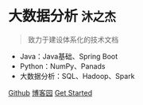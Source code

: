 # 大数据分析 <small>沐之杰</small>

>致力于建设体系化的技术文档  

- Java：Java基础、Spring Boot   
- Python：NumPy、Panads &emsp;            
- 大数据分析：SQL、Hadoop、Spark

[Github](https://github.com/Anxiangchegu/technical-doc)
[博客园](https://www.cnblogs.com/hugo01) 
[Get Started](#简介)

